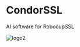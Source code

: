 # CondorSSL
AI software for RobocupSSL

![logo2](https://github.com/Sysmic-Robotics/CondorSSL/blob/main/docs/logo.jpg)
